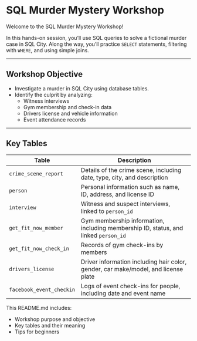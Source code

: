 # SQL Murder Mystery Workshop

Welcome to the SQL Murder Mystery Workshop!

In this hands-on session, you’ll use SQL queries to solve a fictional murder case in SQL City. Along the way, you’ll practice `SELECT` statements, filtering with `WHERE`, and using simple joins.

---

## Workshop Objective

- Investigate a murder in SQL City using database tables.
- Identify the culprit by analyzing:
  - Witness interviews
  - Gym membership and check-in data
  - Drivers license and vehicle information
  - Event attendance records

---

## Key Tables

| Table | Description |
|-------|-------------|
| `crime_scene_report` | Details of the crime scene, including date, type, city, and description |
| `person` | Personal information such as name, ID, address, and license ID |
| `interview` | Witness and suspect interviews, linked to `person_id` |
| `get_fit_now_member` | Gym membership information, including membership ID, status, and linked `person_id` |
| `get_fit_now_check_in` | Records of gym check-ins by members |
| `drivers_license` | Driver information including hair color, gender, car make/model, and license plate |
| `facebook_event_checkin` | Logs of event check-ins for people, including date and event name |


This README.md includes:  
- Workshop purpose and objective  
- Key tables and their meaning  
- Tips for beginners  
